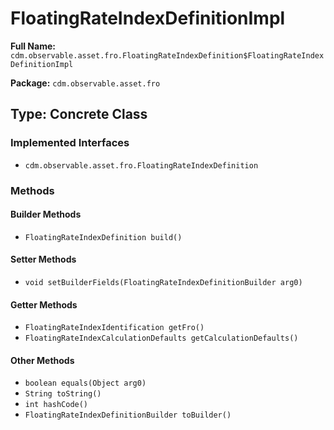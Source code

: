 # FloatingRateIndexDefinitionImpl

**Full Name:** `cdm.observable.asset.fro.FloatingRateIndexDefinition$FloatingRateIndexDefinitionImpl`

**Package:** `cdm.observable.asset.fro`

## Type: Concrete Class

### Implemented Interfaces

- `cdm.observable.asset.fro.FloatingRateIndexDefinition`

### Methods

#### Builder Methods

- `FloatingRateIndexDefinition build()`

#### Setter Methods

- `void setBuilderFields(FloatingRateIndexDefinitionBuilder arg0)`

#### Getter Methods

- `FloatingRateIndexIdentification getFro()`
- `FloatingRateIndexCalculationDefaults getCalculationDefaults()`

#### Other Methods

- `boolean equals(Object arg0)`
- `String toString()`
- `int hashCode()`
- `FloatingRateIndexDefinitionBuilder toBuilder()`

